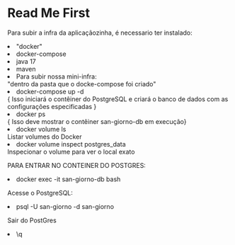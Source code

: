 # Read Me First

Para subir a infra da aplicaçãozinha, é necessario ter instalado:

<li>"docker"</li>
<li>docker-compose</li>
<li>java 17</li>
<li>maven</li>


<li>Para subir nossa mini-infra:</li>
"dentro da pasta que o docke-compose foi criado"

<li>docker-compose up -d</li>
{ Isso iniciará o contêiner do PostgreSQL e criará o banco de dados com as configurações especificadas }

<li>docker ps</li>
{ Isso deve mostrar o contêiner san-giorno-db em execução}

<li>docker volume ls</li>
Listar volumes do Docker

<li>docker volume inspect postgres_data</li>
Inspecionar o volume para ver o local exato


PARA ENTRAR NO CONTEINER DO POSTGRES:
<li>docker exec -it san-giorno-db bash</li>

Acesse o PostgreSQL:
<li>psql -U san-giorno -d san-giorno</li>

Sair do PostGres
<li>\q </li>

